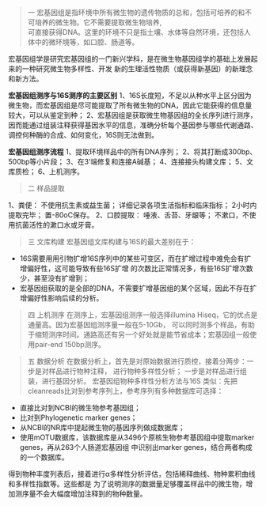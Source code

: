 > 一 宏基因组是指环境中所有微生物的遗传物质的总和，包括可培养的和不可培养的微生物。它不需要提取微生物培养,<br>
可直接获得DNA。这里的环境不只是指土壤、水体等自然环境，还包括人体中的微环境等，如口腔、肠道等。

宏基因组学是研究宏基因组的一门新兴学科，是在微生物基因组学的基础上发展起来的一种研究微生物多样性、开发
新的生理活性物质（或获得新基因）的新理念和新方法。

**宏基因组测序与16S测序的主要区别**
1、16S长度短，不足以从种水平上区分因为微生物，而宏基因组是尽可能提取了所有微生物的DNA，因此它能获得的信息量较大，可以从鉴定到种；
2、宏基因组是获取微生物基因组的全长序列进行测序，因而能通过组装注释获得基因水平的信息，准确分析每个基因参与哪些代谢通路、调控何种酶的合成、如何变化，16S则无法做到。

**宏基因组测序流程**
1、提取环境样品中的所有DNA序列；
2、将其打断成300bp、500bp等小片段；
3、在3’端修复和连接A碱基；
4、连接接头构建文库；
5、文库质检；
6、上机测序。

> 二 样品提取

1、粪便：
不使用抗生素或益生菌；
详细记录各项生活指标和临床指标；
2小时内提取完毕；
置-80oC保存。
2、口腔提取：
唾液、舌苔、牙龈等；
不漱口，不使用抗菌活性的漱口水或牙膏。

> 三 文库构建
宏基因组文库构建与16S的最大差别在于：
+ 16S需要用用引物扩增16S序列中的某些可变区，而在扩增过程中难免会有扩增偏好性，这可能导致有些16S扩增
的次数比正常情况多，有些16S扩增次数少，甚至没有扩增到；
+ 宏基因组获取的是全部的DNA，不需要扩增基因组的某个区域，因此不存在扩增偏好性影响后续的分析。

> 四 上机测序
在测序上，宏基因组测序一般选择illumina Hiseq，它的优点是通量高。因为宏基因组测序量一般在5-10Gb，
可以同时测多个样品，有助于缩短测序时间。通路高还有另一个好处就是能节省成本；宏基因组一般使用pair-end 150bp测序。

> 五 数据分析
在数据分析上，首先是对原始数据进行质控，接着分两步：一步是对样品进行物种注释， 进行物种多样性分析；
一步是对样品进行组装，进行基因分析。
宏基因组物种多样性分析方法与16S 类似：先把cleanreads比对到参考序列上，参考序列有多种数据库可选择：
+ 直接比对到NCBI的微生物参考基因组；
+ 比对到Phylogenetic marker genes；
+ 从NCBI的NR库中提起微生物的基因序列做成数据库；
+ 使用mOTU数据库，该数据库是从3496个原核生物参考基因组中提取marker genes，再从263个人肠道宏基因组
中识别出marker genes，结合两者构成的一个数据库。

得到物种丰度列表后，接着进行α多样性分析评估，包括稀释曲线、物种累积曲线和多样性指数等。这些都是
为了说明测序的数据量足够覆盖样品中的微生物，增加测序量不会大幅度增加注释到的物种数量。    
